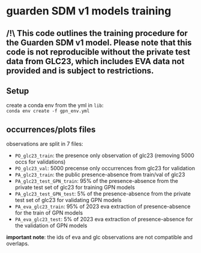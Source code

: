 # guarden SDM v1 models training

## /!\ This code outlines the training procedure for the Guarden SDM v1 model. Please note that this code is not reproducible without the private test data from GLC23, which includes EVA data not provided and is subject to restrictions.

## Setup

create a conda env from the yml in `lib`:\
```conda env create -f gpn_env.yml```

## occurrences/plots files

observations are split in 7 files:
- `PO_glc23_train`: the presence only observation of glc23 (removing 5000 occs for validations)
- `PO_glc23_val`: 5000 precense only occurrences from glc23 for validation
- `PA_glc23_train`: the public presence-absence from train/val of glc23
- `PA_glc23_test_GPN_train`: 95% of the presence-absence from the private test set of glc23 for training GPN models
- `PA_glc23_test_GPN_test`: 5% of the presence-absence from the private test set of glc23 for validating GPN models
- `PA_eva_glc23_train`: 95% of 2023 eva extraction of presence-absence for the train of GPN models
- `PA_eva_glc23_test`: 5% of 2023 eva extraction of presence-absence for the validation of GPN models

**important note**: the ids of eva and glc observations are not compatible and overlaps.
